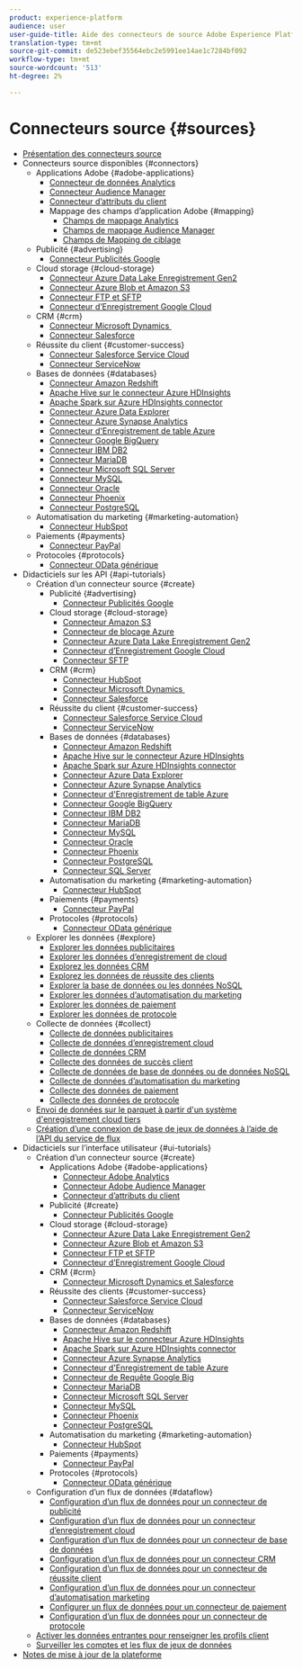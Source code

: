 ```yaml
---
product: experience-platform
audience: user
user-guide-title: Aide des connecteurs de source Adobe Experience Platform
translation-type: tm+mt
source-git-commit: de523ebef35564ebc2e5991ee14ae1c7284bf092
workflow-type: tm+mt
source-wordcount: '513'
ht-degree: 2%

---
```



# Connecteurs source {#sources}

- [Présentation des connecteurs source](home.md)
- Connecteurs source disponibles {#connectors}
   - Applications Adobe {#adobe-applications}
      - [Connecteur de données Analytics](connectors/adobe-applications/analytics.md)
      - [Connecteur Audience Manager](connectors/adobe-applications/audience-manager.md)
      - [Connecteur d’attributs du client](connectors/adobe-applications/customer-attributes.md)
      - Mappage des champs d’application Adobe {#mapping}
         - [Champs de mappage Analytics](connectors/adobe-applications/mapping/analytics.md)
         - [Champs de mappage Audience Manager](connectors/adobe-applications/mapping/audience-manager.md)
         - [Champs de Mapping de ciblage](connectors/adobe-applications/mapping/target.md)
   - Publicité {#advertising}
      - [Connecteur Publicités Google](connectors/advertising/ads.md)
   - Cloud storage {#cloud-storage}
      - [Connecteur Azure Data Lake Enregistrement Gen2](connectors/cloud-storage/adls-gen2.md)
      - [Connecteur Azure Blob et Amazon S3](connectors/cloud-storage/blob-s3.md)
      - [Connecteur FTP et SFTP](connectors/cloud-storage/ftp-sftp.md)
      - [Connecteur d’Enregistrement Google Cloud](connectors/cloud-storage/google-cloud-storage.md)
   - CRM {#crm}
      - [Connecteur Microsoft Dynamics ](connectors/crm/ms-dynamics.md)
      - [Connecteur Salesforce](connectors/crm/salesforce.md)
   - Réussite du client {#customer-success}
      - [Connecteur Salesforce Service Cloud](connectors/customer-success/salesforce-service-cloud.md)
      - [Connecteur ServiceNow](connectors/customer-success/servicenow.md)
   - Bases de données {#databases}
      - [Connecteur Amazon Redshift](connectors/databases/redshift.md)
      - [Apache Hive sur le connecteur Azure HDInsights](connectors/databases/hive.md)
      - [Apache Spark sur Azure HDInsights connector](connectors/databases/spark.md)
      - [Connecteur Azure Data Explorer](connectors/databases/data-explorer.md)
      - [Connecteur Azure Synapse Analytics](connectors/databases/synapse-analytics.md)
      - [Connecteur d&#39;Enregistrement de table Azure](connectors/databases/ats.md)
      - [Connecteur Google BigQuery](connectors/databases/bigquery.md)
      - [Connecteur IBM DB2](connectors/databases/ibm-db2.md)
      - [Connecteur MariaDB](connectors/databases/mariadb.md)
      - [Connecteur Microsoft SQL Server](connectors/databases/sql-server.md)
      - [Connecteur MySQL](connectors/databases/mysql.md)
      - [Connecteur Oracle](connectors/databases/oracle.md)
      - [Connecteur Phoenix](connectors/databases/phoenix.md)
      - [Connecteur PostgreSQL](connectors/databases/postgres.md)
   - Automatisation du marketing {#marketing-automation}
      - [Connecteur HubSpot](connectors/marketing-automation/hubspot.md)
   - Paiements {#payments}
      - [Connecteur PayPal](connectors/payments/paypal.md)
   - Protocoles {#protocols}
      - [Connecteur OData générique](connectors/protocols/odata.md)
- Didacticiels sur les API {#api-tutorials}
   - Création d’un connecteur source {#create}
      - Publicité {#advertising}
         - [Connecteur Publicités Google](tutorials/api/create/advertising/ads.md)
      - Cloud storage {#cloud-storage}
         - [Connecteur Amazon S3](tutorials/api/create/cloud-storage/s3.md)
         - [Connecteur de blocage Azure](tutorials/api/create/cloud-storage/blob.md)
         - [Connecteur Azure Data Lake Enregistrement Gen2](tutorials/api/create/cloud-storage/adls-gen2.md)
         - [Connecteur d’Enregistrement Google Cloud](tutorials/api/create/cloud-storage/google.md)
         - [Connecteur SFTP](tutorials/api/create/cloud-storage/sftp.md)
      - CRM {#crm}
         - [Connecteur HubSpot](tutorials/api/create/crm/hubspot.md)
         - [Connecteur Microsoft Dynamics ](tutorials/api/create/crm/ms-dynamics.md)
         - [Connecteur Salesforce](tutorials/api/create/crm/salesforce.md)
      - Réussite du client {#customer-success}
         - [Connecteur Salesforce Service Cloud](tutorials/api/create/customer-success/salesforce-service-cloud.md)
         - [Connecteur ServiceNow](tutorials/api/create/customer-success/servicenow.md)
      - Bases de données {#databases}
         - [Connecteur Amazon Redshift](tutorials/api/create/databases/redshift.md)
         - [Apache Hive sur le connecteur Azure HDInsights](tutorials/api/create/databases/hive.md)
         - [Apache Spark sur Azure HDInsights connector](tutorials/api/create/databases/spark.md)
         - [Connecteur Azure Data Explorer](tutorials/api/create/databases/data-explorer.md)
         - [Connecteur Azure Synapse Analytics](tutorials/api/create/databases/synapse-analytics.md)
         - [Connecteur d&#39;Enregistrement de table Azure](tutorials/api/create/databases/ats.md)
         - [Connecteur Google BigQuery](tutorials/api/create/databases/bigquery.md)
         - [Connecteur IBM DB2](tutorials/api/create/databases/ibm-db2.md)
         - [Connecteur MariaDB](tutorials/api/create/databases/mariadb.md)
         - [Connecteur MySQL](tutorials/api/create/databases/mysql.md)
         - [Connecteur Oracle](tutorials/api/create/databases/oracle.md)
         - [Connecteur Phoenix](tutorials/api/create/databases/phoenix.md)
         - [Connecteur PostgreSQL](tutorials/api/create/databases/postgres.md)
         - [Connecteur SQL Server](tutorials/api/create/databases/sql-server.md)
      - Automatisation du marketing {#marketing-automation}
         - [Connecteur HubSpot](tutorials/api/create/marketing-automation/hubspot.md)
      - Paiements {#payments}
         - [Connecteur PayPal](tutorials/api/create/payments/paypal.md)
      - Protocoles {#protocols}
         - [Connecteur OData générique](tutorials/api/create/protocols/odata.md)
   - Explorer les données {#explore}
      - [Explorer les données publicitaires](tutorials/api/explore/advertising.md)
      - [Explorer les données d’enregistrement de cloud](tutorials/api/explore/cloud-storage.md)
      - [Explorez les données CRM](tutorials/api/explore/crm.md)
      - [Explorez les données de réussite des clients](tutorials/api/explore/customer-success.md)
      - [Explorer la base de données ou les données NoSQL](tutorials/api/explore/database-nosql.md)
      - [Explorer les données d’automatisation du marketing](tutorials/api/explore/marketing-automation.md)
      - [Explorer les données de paiement](tutorials/api/explore/payments.md)
      - [Explorer les données de protocole](tutorials/api/explore/protocols.md)
   - Collecte de données {#collect}
      - [Collecte de données publicitaires](tutorials/api/collect/advertising.md)
      - [Collecte de données d’enregistrement cloud](tutorials/api/collect/cloud-storage.md)
      - [Collecte de données CRM](tutorials/api/collect/crm.md)
      - [Collecte des données de succès client](tutorials/api/collect/customer-success.md)
      - [Collecte de données de base de données ou de données NoSQL](tutorials/api/collect/database-nosql.md)
      - [Collecte de données d’automatisation du marketing](tutorials/api/collect/marketing-automation.md)
      - [Collecte des données de paiement](tutorials/api/collect/payments.md)
      - [Collecte des données de protocole](tutorials/api/collect/protocols.md)
   - [Envoi de données sur le parquet à partir d&#39;un système d&#39;enregistrement cloud tiers](tutorials/api/cloud-storage-parquet.md)
   - [Création d’une connexion de base de jeux de données à l’aide de l’API du service de flux](tutorials/api/create-dataset-base-connection.md)
- Didacticiels sur l’interface utilisateur {#ui-tutorials}
   - Création d’un connecteur source {#create}
      - Applications Adobe {#adobe-applications}
         - [Connecteur Adobe Analytics](tutorials/ui/create/adobe-applications/analytics.md)
         - [Connecteur Adobe Audience Manager](tutorials/ui/create/adobe-applications/audience-manager.md)
         - [Connecteur d’attributs du client](tutorials/ui/create/adobe-applications/customer-attributes.md)
      - Publicité {#create}
         - [Connecteur Publicités Google](tutorials/ui/create/advertising/ads.md)
      - Cloud storage {#cloud-storage}
         - [Connecteur Azure Data Lake Enregistrement Gen2](tutorials/ui/create/cloud-storage/adls-gen2.md)
         - [Connecteur Azure Blob et Amazon S3](tutorials/ui/create/cloud-storage/blob-s3.md)
         - [Connecteur FTP et SFTP](tutorials/ui/create/cloud-storage/ftp-sftp.md)
         - [Connecteur d’Enregistrement Google Cloud](tutorials/ui/create/cloud-storage/google-cloud-storage.md)
      - CRM {#crm}
         - [Connecteur Microsoft Dynamics et Salesforce](tutorials/ui/create/crm/dynamics-salesforce.md)
      - Réussite des clients {#customer-success}
         - [Connecteur Salesforce Service Cloud](tutorials/ui/create/customer-success/salesforce-service-cloud.md)
         - [Connecteur ServiceNow](tutorials/ui/create/customer-success/servicenow.md)
      - Bases de données {#databases}
         - [Connecteur Amazon Redshift](tutorials/ui/create/databases/redshift.md)
         - [Apache Hive sur le connecteur Azure HDInsights](tutorials/ui/create/databases/hive.md)
         - [Apache Spark sur Azure HDInsights connector](tutorials/ui/create/databases/spark.md)
         - [Connecteur Azure Synapse Analytics](tutorials/ui/create/databases/synapse-analytics.md)
         - [Connecteur d&#39;Enregistrement de table Azure](tutorials/ui/create/databases/ats.md)
         - [Connecteur de Requête Google Big](tutorials/ui/create/databases/bigquery.md)
         - [Connecteur MariaDB](tutorials/ui/create/databases/mariadb.md)
         - [Connecteur Microsoft SQL Server](tutorials/ui/create/databases/sql-server.md)
         - [Connecteur MySQL](tutorials/ui/create/databases/mysql.md)
         - [Connecteur Phoenix](tutorials/ui/create/databases/phoenix.md)
         - [Connecteur PostgreSQL](tutorials/ui/create/databases/postgres.md)
      - Automatisation du marketing {#marketing-automation}
         - [Connecteur HubSpot](tutorials/ui/create/marketing-automation/hubspot.md)
      - Paiements {#payments}
         - [Connecteur PayPal](tutorials/ui/create/payments/paypal.md)
      - Protocoles {#protocols}
         - [Connecteur OData générique](tutorials/ui/create/protocols/odata.md)
   - Configuration d’un flux de données {#dataflow}
      - [Configuration d’un flux de données pour un connecteur de publicité](tutorials/ui/dataflow/advertising.md)
      - [Configuration d’un flux de données pour un connecteur d’enregistrement cloud](tutorials/ui/dataflow/cloud-storage.md)
      - [Configuration d’un flux de données pour un connecteur de base de données](tutorials/ui/dataflow/databases.md)
      - [Configuration d’un flux de données pour un connecteur CRM](tutorials/ui/dataflow/crm.md)
      - [Configuration d’un flux de données pour un connecteur de réussite client](tutorials/ui/dataflow/customer-success.md)
      - [Configuration d’un flux de données pour un connecteur d’automatisation marketing](tutorials/ui/dataflow/marketing-automation.md)
      - [Configurer un flux de données pour un connecteur de paiement](tutorials/ui/dataflow/payments.md)
      - [Configuration d’un flux de données pour un connecteur de protocole](tutorials/ui/dataflow/protocols.md)
   - [Activer les données entrantes pour renseigner les profils client](tutorials/ui/profile.md)
   - [Surveiller les comptes et les flux de jeux de données](tutorials/ui/monitor.md)
- [Notes de mise à jour de la plateforme](https://www.adobe.com/go/platform-release-notes-en)
